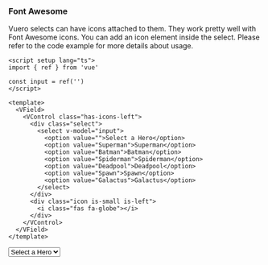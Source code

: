 ### Font Awesome

Vuero selects can have icons attached to them.
They work pretty well with Font Awesome icons. You can add an
icon element inside the select. Please refer to the code example
for more details about usage.

<!--code-->

```vue
<script setup lang="ts">
import { ref } from 'vue'

const input = ref('')
</script>

<template>
  <VField>
    <VControl class="has-icons-left">
      <div class="select">
        <select v-model="input">
          <option value="">Select a Hero</option>
          <option value="Superman">Superman</option>
          <option value="Batman">Batman</option>
          <option value="Spiderman">Spiderman</option>
          <option value="Deadpool">Deadpool</option>
          <option value="Spawn">Spawn</option>
          <option value="Galactus">Galactus</option>
        </select>
      </div>
      <div class="icon is-small is-left">
        <i class="fas fa-globe"></i>
      </div>
    </VControl>
  </VField>
</template>
```

<!--/code-->

<!--example-->

<VField>
    <VControl class="has-icons-left">
        <div class="select">
            <select>
                <option>Select a Hero</option>
                <option>Superman</option>
                <option>Batman</option>
                <option>Spiderman</option>
                <option>Deadpool</option>
                <option>Spawn</option>
                <option>Galactus</option>
            </select>
        </div>
        <div class="icon is-small is-left">
            <i class="fas fa-globe"></i>
        </div>
    </VControl>
</VField>

<!--/example-->
